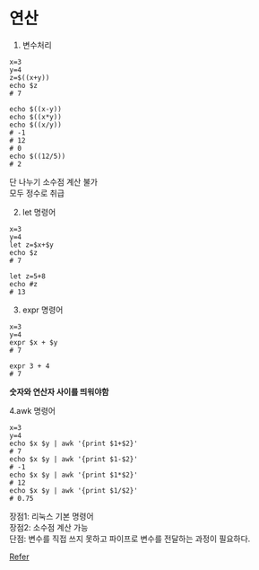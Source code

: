 # 연산

1. 변수처리

```
x=3
y=4
z=$((x+y))
echo $z
# 7

echo $((x-y))
echo $((x*y))
echo $((x/y))
# -1
# 12
# 0
echo $((12/5))
# 2
```

단 나누기 소수점 계산 불가  
모두 정수로 취급  

2. let 명령어
```
x=3
y=4
let z=$x+$y
echo $z
# 7

let z=5+8
echo #z
# 13
```

3. expr 명령어
```
x=3
y=4
expr $x + $y
# 7

expr 3 + 4
# 7
```
**숫자와 연산자 사이를 띄워야함**

4.awk 명령어
```
x=3
y=4
echo $x $y | awk '{print $1+$2}'
# 7
echo $x $y | awk '{print $1-$2}'
# -1
echo $x $y | awk '{print $1*$2}'
# 12
echo $x $y | awk '{print $1/$2}'
# 0.75
```
장점1: 리눅스 기본 명령어  
장점2: 소수점 계산 가능  
단점: 변수를 직접 쓰지 못하고 파이프로 변수를 전달하는 과정이 필요하다.  

[Refer](https://zetawiki.com/wiki/Bash_%EC%88%AB%EC%9E%90_%EA%B3%84%EC%82%B0)
